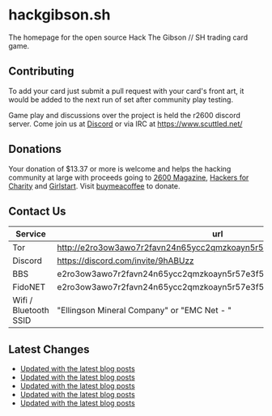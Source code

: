 # hackgibson.sh
The homepage for the open source Hack The Gibson // SH trading card game.


## Contributing

To add your card just submit a pull request with your card's front art, it would be added to the next run of set after community play testing.

Game play and discussions over the project is held the r2600 discord server. Come join us at [Discord](https://discord.com/invite/9hABUzz) or via IRC at https://www.scuttled.net/


## Donations

Your donation of $13.37 or more is welcome and helps the hacking community at large with proceeds going to [2600 Magazine](https://2600.com/), [Hackers for Charity](https://hackersforcharity.org) and [Girlstart](https://girlstart.org).  Visit [buymeacoffee](https://www.buymeacoffee.com/hackgibson.sh) to donate.


## Contact Us

Service | url
-|-
Tor | http://e2ro3ow3awo7r2favn24n65ycc2qmzkoayn5r57e3f56nvjwdcgg32ad.onion
Discord | https://discord.com/invite/9hABUzz
BBS | e2ro3ow3awo7r2favn24n65ycc2qmzkoayn5r57e3f56nvjwdcgg32ad.onion:23
FidoNET | e2ro3ow3awo7r2favn24n65ycc2qmzkoayn5r57e3f56nvjwdcgg32ad.onion:24554
Wifi / Bluetooth SSID | "Ellingson Mineral Company" or "EMC Net - <fidonet address>"

## Latest Changes
<!-- BLOG-POST-LIST:START -->
- [Updated with the latest blog posts](https://github.com/DFW2600/hackgibson.sh/commit/2e8add3e21c18437227b4535c5c2fef0f60ff91c)
- [Updated with the latest blog posts](https://github.com/DFW2600/hackgibson.sh/commit/aad9512366b06ba3adfa064349a224c3022afff7)
- [Updated with the latest blog posts](https://github.com/DFW2600/hackgibson.sh/commit/d147fa506dfb7ba71ca23dd14a2bb940b2416527)
- [Updated with the latest blog posts](https://github.com/DFW2600/hackgibson.sh/commit/c599df14f0881af2167c90943107ebfd9674d929)
- [Updated with the latest blog posts](https://github.com/DFW2600/hackgibson.sh/commit/2ececece97e208a3c84e3d42880e1b42b6d7790c)
<!-- BLOG-POST-LIST:END -->
